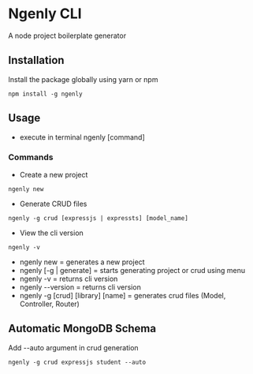 # Ngenly CLI

A node project boilerplate generator

## Installation

Install the package globally using yarn or npm

```console
npm install -g ngenly
```

## Usage

- execute in terminal
  ngenly [command]

### Commands

- Create a new project

```console
ngenly new
```

- Generate CRUD files

```console
ngenly -g crud [expressjs | expressts] [model_name]
```

- View the cli version

```console
ngenly -v
```

- ngenly new = generates a new project
- ngenly [-g | generate] = starts generating project or crud using menu
- ngenly -v = returns cli version
- ngenly --version = returns cli version
- ngenly -g [crud] [library] [name] = generates crud files (Model, Controller, Router)

## Automatic MongoDB Schema

Add --auto argument in crud generation

```
ngenly -g crud expressjs student --auto
```

